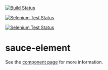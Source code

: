 [![Build Status](http://img.shields.io/travis/robdodson/sauce-element/master.svg?style=flat)](https://travis-ci.org/robdodson/sauce-element)

[![Selenium Test Status](https://saucelabs.com/buildstatus/robdodson)](https://saucelabs.com/u/robdodson)

[![Selenium Test Status](https://saucelabs.com/browser-matrix/robdodson.svg)](https://saucelabs.com/u/robdodson)

sauce-element
=============

See the [component page](http://robdodson.github.io/sauce-element) for more information.
